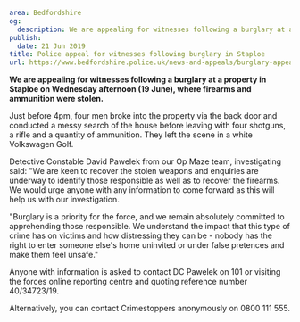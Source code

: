 ```yaml
area: Bedfordshire
og:
  description: We are appealing for witnesses following a burglary at a property in Staploe on Wednesday afternoon (19 June), where firearms and ammunition were stolen.
publish:
  date: 21 Jun 2019
title: Police appeal for witnesses following burglary in Staploe
url: https://www.bedfordshire.police.uk/news-and-appeals/burglary-appeal-staploe-june19
```

**We are appealing for witnesses following a burglary at a property in Staploe on Wednesday afternoon (19 June), where firearms and ammunition were stolen.**

Just before 4pm, four men broke into the property via the back door and conducted a messy search of the house before leaving with four shotguns, a rifle and a quantity of ammunition. They left the scene in a white Volkswagen Golf.

Detective Constable David Pawelek from our Op Maze team, investigating said: "We are keen to recover the stolen weapons and enquiries are underway to identify those responsible as well as to recover the firearms. We would urge anyone with any information to come forward as this will help us with our investigation.

"Burglary is a priority for the force, and we remain absolutely committed to apprehending those responsible. We understand the impact that this type of crime has on victims and how distressing they can be - nobody has the right to enter someone else's home uninvited or under false pretences and make them feel unsafe."

Anyone with information is asked to contact DC Pawelek on 101 or visiting the forces online reporting centre and quoting reference number 40/34723/19.

Alternatively, you can contact Crimestoppers anonymously on 0800 111 555.
